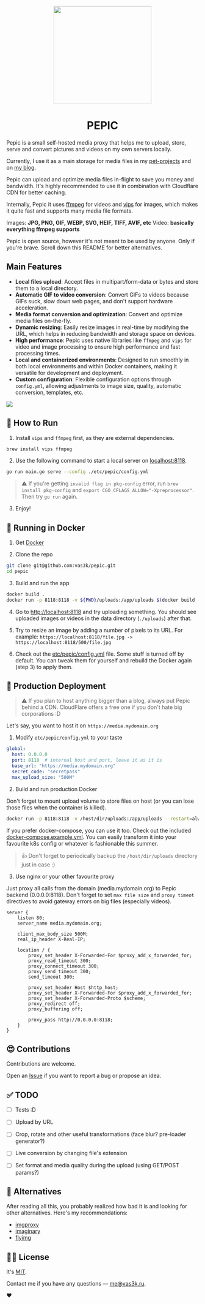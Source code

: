 <div align="center">
  <br>
  <img src="static/images/logo.png" width="256" alt="">
  <h1>PEPIC</h1>
</div>

Pepic is a small self-hosted media proxy that helps me to upload, store, serve and convert pictures and videos on my own servers locally.

Currently, I use it as a main storage for media files in my [pet-projects](https://github.com/vas3k/vas3k.club) and on [my blog](https://vas3k.blog).

Pepic can upload and optimize media files in-flight to save you money and bandwidth. It's highly recommended to use it in combination with Cloudflare CDN for better caching.

Internally, Pepic it uses [ffmpeg](https://ffmpeg.org/download.html) for videos and [vips](https://libvips.github.io/libvips/install.html) for images, which makes it quite fast and supports many media file formats.

Images: **JPG, PNG, GIF, WEBP, SVG, HEIF, TIFF, AVIF, etc**
Video: **basically everything ffmpeg supports**

Pepic is open source, however it's not meant to be used by anyone. Only if you're brave. Scroll down this README for better alternatives.


## Main Features

- **Local files upload**: Accept files in multipart/form-data or bytes and store them to a local directory.
- **Automatic GIF to video conversion**: Convert GIFs to videos because GIFs suck, slow down web pages, and don't support hardware acceleration.
- **Media format conversion and optimization**: Convert and optimize media files on-the-fly.
- **Dynamic resizing**: Easily resize images in real-time by modifying the URL, which helps in reducing bandwidth and storage space on devices.
- **High performance**: Pepic uses native libraries like `ffmpeg` and `vips` for video and image processing to ensure high performance and fast processing times.
- **Local and containerized environments**: Designed to run smoothly in both local environments and within Docker containers, making it versatile for development and deployment.
- **Custom configuration**: Flexible configuration options through `config.yml`, allowing adjustments to image size, quality, automatic conversion, templates, etc.

![](static/images/screenshot1.png)

## 🤖 How to Run

1. Install `vips` and `ffmpeg` first, as they are external dependencies.

```bash
brew install vips ffmpeg
```

2. Use the following command to start a local server on [localhost:8118](http://localhost:8118).

```bash
go run main.go serve --config ./etc/pepic/config.yml
```

> ⚠️ If you're getting `invalid flag in pkg-config` error, run `brew install pkg-config` and `export CGO_CFLAGS_ALLOW="-Xpreprocessor"`. Then try `go run` again.

3. Enjoy!

## 🐳 Running in Docker

1. Get [Docker](https://www.docker.com/get-started)

2. Clone the repo

```bash
git clone git@github.com:vas3k/pepic.git
cd pepic
```

3. Build and run the app

```bash
docker build .
docker run -p 8118:8118 -v ${PWD}/uploads:/app/uploads $(docker build -q .)
```

4. Go to [http://localhost:8118](http://localhost:8118) and try uploading something. You should see uploaded images or videos in the data directory (`./uploads`) after that.

5. Try to resize an image by adding a number of pixels to its URL. For example: `https://localhost:8118/file.jpg -> https://localhost:8118/500/file.jpg`

6. Check out the [etc/pepic/config.yml](etc/pepic/config.yml) file. Some stuff is turned off by default. You can tweak them for yourself and rebuild the Docker again (step 3) to apply them.


## 🚢 Production Deployment

> ⚠️ If you plan to host anything bigger than a blog, always put Pepic behind a CDN. CloudFlare offers a free one if you don't hate big corporations :D

Let's say, you want to host it on `https://media.mydomain.org`

1. Modify `etc/pepic/config.yml` to your taste

```yaml
global:
  host: 0.0.0.0 
  port: 8118  # internal host and port, leave it as it is
  base_url: "https://media.mydomain.org"
  secret_code: "secretpass"
  max_upload_size: "500M"
```

2. Build and run production Docker

Don't forget to mount upload volume to store files on host (or you can lose those files when the container is killed).

```bash
docker run -p 8118:8118 -v /host/dir/uploads:/app/uploads --restart=always $(docker build -q .)
```

If you prefer docker-compose, you can use it too. Check out the included [docker-compose.example.yml](docker-compose.example.yml). 
You can easily transform it into your favourite k8s config or whatever is fashionable this summer. 

> 👍 Don't forget to periodically backup the `/host/dir/uploads` directory just in case :)

3. Use nginx or your other favourite proxy

Just proxy all calls from the domain (media.mydomain.org) to Pepic backend (0.0.0.0:8118). Don't forget to set `max file size` and `proxy timeot` directives to avoid gateway errors on big files (especially videos).

```nginx
server {
    listen 80;
    server_name media.mydomain.org;

    client_max_body_size 500M;
    real_ip_header X-Real-IP;

    location / {
        proxy_set_header X-Forwarded-For $proxy_add_x_forwarded_for;
        proxy_read_timeout 300;
        proxy_connect_timeout 300;
        proxy_send_timeout 300;
        send_timeout 300;

        proxy_set_header Host $http_host;
        proxy_set_header X-Forwarded-For $proxy_add_x_forwarded_for;
        proxy_set_header X-Forwarded-Proto $scheme;
        proxy_redirect off;
        proxy_buffering off;

        proxy_pass http://0.0.0.0:8118;
    }
}
```

## 😍 Contributions

Contributions are welcome.  

Open an [Issue](https://github.com/vas3k/vas3k.club/issues) if you want to report a bug or propose an idea.

## ✅ TODO

- [ ] Tests :D
- [ ] Upload by URL
- [ ] Crop, rotate and other useful transformations (face blur? pre-loader generator?)
- [ ] Live conversion by changing file's extension 
- [ ] Set format and media quality during the upload (using GET/POST params?)


## 🤔 Alternatives

After reading all this, you probably realized how bad it is and looking for other alternatives. Here's my recommendations:

- [imgproxy](https://github.com/imgproxy/imgproxy)
- [imaginary](https://github.com/h2non/imaginary)
- [flyimg](https://github.com/flyimg/flyimg)


## 👩‍💼 License 

It's [MIT](LICENSE).

Contact me if you have any questions — [me@vas3k.ru](mailto:me@vas3k.ru).

❤️
